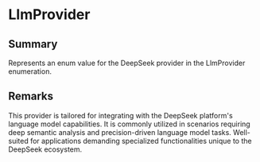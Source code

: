 # LlmProvider

## Summary

Represents an enum value for the DeepSeek provider in the LlmProvider enumeration.

## Remarks

This provider is tailored for integrating with the DeepSeek platform's language model capabilities.
It is commonly utilized in scenarios requiring deep semantic analysis and precision-driven language model tasks.
Well-suited for applications demanding specialized functionalities unique to the DeepSeek ecosystem.
